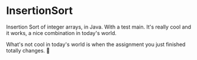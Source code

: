 # InsertionSort
Insertion Sort of integer arrays, in Java. With a test main.
It's really cool and it works, a nice combination in today's world.

What's not cool in today's world is when the assignment you just finished totally changes. 👺
